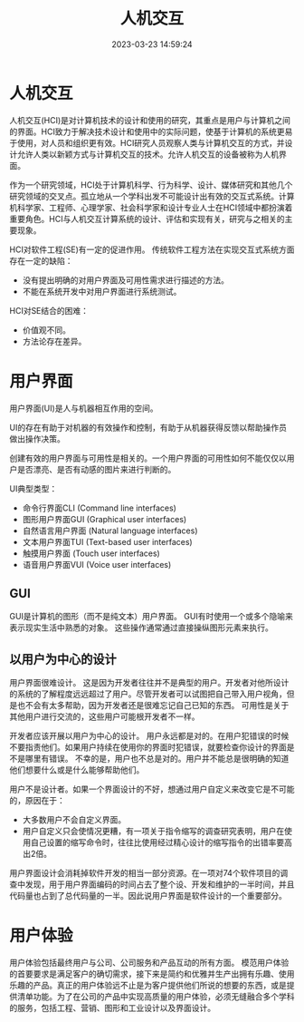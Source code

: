 ﻿---
title: 人机交互
date: 2023-03-23 14:59:24
summary: 本文介绍人机交互和用户界面的基本概念。
tags:
- 人机交互
- 软件工程
categories:
- 软件工程
---

# 人机交互

人机交互(HCI)是对计算机技术的设计和使用的研究，其重点是用户与计算机之间的界面。HCI致力于解决技术设计和使用中的实际问题，使基于计算机的系统更易于使用，对人员和组织更有效。HCI研究人员观察人类与计算机交互的方式，并设计允许人类以新颖方式与计算机交互的技术。允许人机交互的设备被称为人机界面。

作为一个研究领域，HCI处于计算机科学、行为科学、设计、媒体研究和其他几个研究领域的交叉点。孤立地从一个学科出发不可能设计出有效的交互式系统。计算机科学家、工程师、心理学家、社会科学家和设计专业人士在HCI领域中都扮演着重要角色。HCI与人机交互计算系统的设计、评估和实现有关，研究与之相关的主要现象。

HCI对软件工程(SE)有一定的促进作用。
传统软件工程方法在实现交互式系统方面存在一定的缺陷：
- 没有提出明确的对用户界面及可用性需求进行描述的方法。
- 不能在系统开发中对用户界面进行系统测试。

HCI对SE结合的困难：
- 价值观不同。
- 方法论存在差异。

# 用户界面

用户界面(UI)是人与机器相互作用的空间。

UI的存在有助于对机器的有效操作和控制，有助于从机器获得反馈以帮助操作员做出操作决策。

创建有效的用户界面与可用性是相关的。一个用户界面的可用性如何不能仅仅以用户是否漂亮、是否有动感的图片来进行判断的。 

UI典型类型：
- 命令行界面CLI (Command line interfaces)
- 图形用户界面GUI (Graphical user interfaces)
- 自然语言用户界面 (Natural language interfaces)
- 文本用户界面TUI (Text-based user interfaces)
- 触摸用户界面 (Touch user interfaces)
- 语音用户界面VUI (Voice user interfaces)

## GUI

GUI是计算机的图形（而不是纯文本）用户界面。
GUI有时使用一个或多个隐喻来表示现实生活中熟悉的对象。
这些操作通常通过直接操纵图形元素来执行。

## 以用户为中心的设计

用户界面很难设计。
这是因为开发者往往并不是典型的用户。开发者对他所设计的系统的了解程度远远超过了用户。尽管开发者可以试图把自己带入用户视角，但是也不会有太多帮助，因为开发者还是很难忘记自己已知的东西。
可用性是关于其他用户进行交流的，这些用户可能根开发者不一样。

开发者应该开展以用户为中心的设计。
用户永远都是对的。在用户犯错误的时候不要指责他们。如果用户持续在使用你的界面时犯错误，就要检查你设计的界面是不是哪里有错误。
不幸的是，用户也不总是对的。用户并不能总是很明确的知道他们想要什么或是什么能够帮助他们。

用户不是设计者。如果一个界面设计的不好，想通过用户自定义来改变它是不可能的，原因在于：
- 大多数用户不会自定义界面。
- 用户自定义只会使情况更糟，有一项关于指令缩写的调查研究表明，用户在使用自己设置的缩写命令时，往往比使用经过精心设计的缩写指令的出错率要高出2倍。

用户界面设计会消耗掉软件开发的相当一部分资源。在一项对74个软件项目的调查中发现，用于用户界面编码的时间占去了整个设、开发和维护的一半时间，并且代码量也占到了总代码量的一半。因此说用户界面是软件设计的一个重要部分。

# 用户体验

用户体验包括最终用户与公司、公司服务和产品互动的所有方面。 模范用户体验的首要要求是满足客户的确切需求，接下来是简约和优雅并生产出拥有乐趣、使用乐趣的产品。真正的用户体验远不止是为客户提供他们所说的想要的东西，或是提供清单功能。为了在公司的产品中实现高质量的用户体验，必须无缝融合多个学科的服务，包括工程、营销、图形和工业设计以及界面设计。
